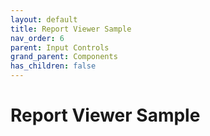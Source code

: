 ```yaml
---
layout: default
title: Report Viewer Sample
nav_order: 6
parent: Input Controls
grand_parent: Components
has_children: false
---
```


# Report Viewer Sample

<script type="module" src="../../assets/js/build/react-app-render-build.js"></script>

<div id="root"></div>
